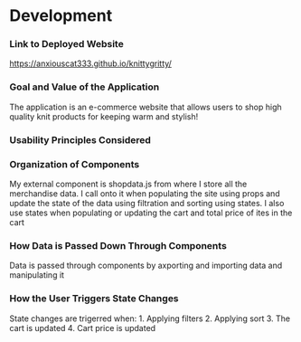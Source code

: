 # Development

### Link to Deployed Website
https://anxiouscat333.github.io/knittygritty/

### Goal and Value of the Application
The application is an e-commerce website that allows users to shop high quality knit products for keeping warm and stylish!

### Usability Principles Considered

### Organization of Components
My external component is shopdata.js from where I store all the merchandise data. I call onto it when populating the 
site using props and update the state of the data using filtration and sorting using states. I also use states when 
populating or updating the cart and total price of ites in the cart


### How Data is Passed Down Through Components
Data is passed through components by axporting and importing data and manipulating it
### How the User Triggers State Changes
State changes are trigerred when: 1. Applying filters 2. Applying sort 3. The cart is updated 4. Cart price is updated

